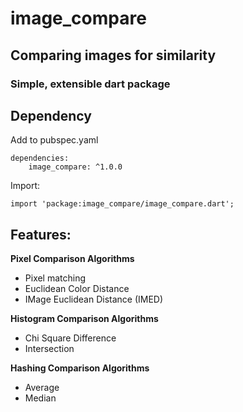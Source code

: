 # image_compare
## Comparing images for similarity
### Simple, extensible dart package

## Dependency
Add to pubspec.yaml
```
dependencies:
    image_compare: ^1.0.0
```

Import:
```
import 'package:image_compare/image_compare.dart';
```

## Features:
**Pixel Comparison Algorithms**
- Pixel matching
- Euclidean Color Distance
- IMage Euclidean Distance (IMED)

**Histogram Comparison Algorithms**
- Chi Square Difference
- Intersection 

**Hashing Comparison Algorithms**
- Average
- Median

